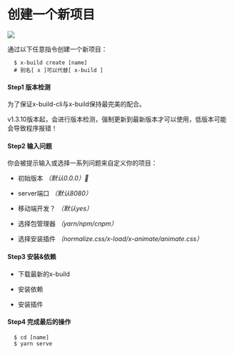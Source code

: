 # 创建一个新项目

![](https://ws4.sinaimg.cn/large/006tNbRwly1fwp98dwz0jg30rs0gph5z.gif)

通过以下任意指令创建一个新项目：

```
  $ x-build create [name]
  # 别名[ x ]可以代替[ x-build ]
```

#### Step1 版本检测

为了保证x-build-cli与x-build保持最完美的配合。

v1.3.10版本起，会进行版本检测，强制更新到最新版本才可以使用，低版本可能会导致程序报错！

#### Step2 输入问题

你会被提示输入或选择一系列问题来自定义你的项目：

- 初始版本 *（默认0.0.0）*

- server端口 *（默认8080）*

- 移动端开发？ *（默认yes）*

- 选择包管理器 *（yarn/npm/cnpm）*

- 选择安装插件 *（normalize.css/x-load/x-animate/animate.css）*

#### Step3 安装&依赖

- 下载最新的x-build

- 安装依赖

- 安装插件

#### Step4 完成最后的操作

```
  $ cd [name]
  $ yarn serve
```